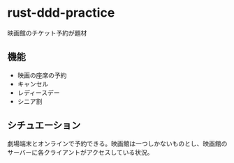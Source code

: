 # rust-ddd-practice

映画館のチケット予約が題材

## 機能

- 映画の座席の予約
- キャンセル
- レディースデー
- シニア割

## シチュエーション

劇場端末とオンラインで予約できる。映画館は一つしかないものとし、映画館のサーバーに各クライアントがアクセスしている状況。
